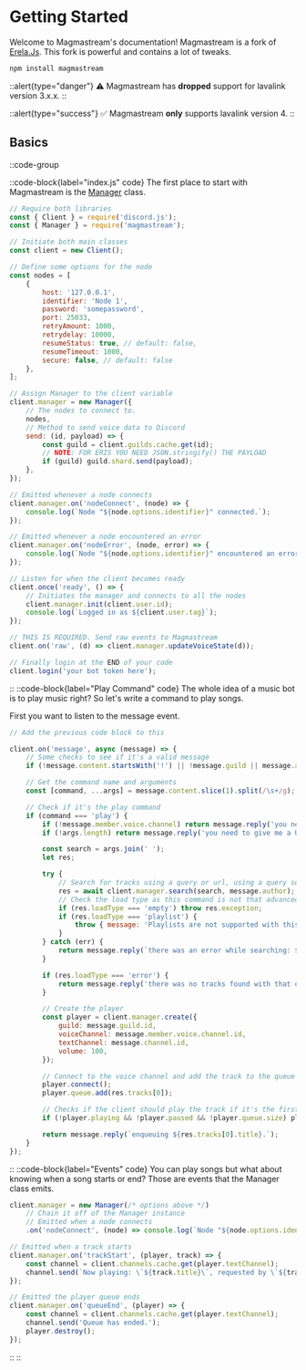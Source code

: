 # Getting Started

Welcome to Magmastream's documentation! Magmastream is a fork of [Erela.Js](https://github.com/MenuDocs/erela.js). This fork is powerful and contains a lot of tweaks.

```bash [npm]
npm install magmastream
```

::alert{type="danger"}
⚠️ Magmastream has **dropped** support for lavalink version 3.x.x.
::

::alert{type="success"}
✅ Magmastream **only** supports lavalink version 4.
::

## Basics

::code-group

::code-block{label="index.js" code}
The first place to start with Magmastream is the [Manager](../classes/manager#constructor) class.

```javascript
// Require both libraries
const { Client } = require('discord.js');
const { Manager } = require('magmastream');

// Initiate both main classes
const client = new Client();

// Define some options for the node
const nodes = [
	{
		host: '127.0.0.1',
		identifier: 'Node 1',
		password: 'somepassword',
		port: 25033,
		retryAmount: 1000,
		retrydelay: 10000,
		resumeStatus: true, // default: false,
		resumeTimeout: 1000,
		secure: false, // default: false
	},
];

// Assign Manager to the client variable
client.manager = new Manager({
	// The nodes to connect to.
	nodes,
	// Method to send voice data to Discord
	send: (id, payload) => {
		const guild = client.guilds.cache.get(id);
		// NOTE: FOR ERIS YOU NEED JSON.stringify() THE PAYLOAD
		if (guild) guild.shard.send(payload);
	},
});

// Emitted whenever a node connects
client.manager.on('nodeConnect', (node) => {
	console.log(`Node "${node.options.identifier}" connected.`);
});

// Emitted whenever a node encountered an error
client.manager.on('nodeError', (node, error) => {
	console.log(`Node "${node.options.identifier}" encountered an error: ${error.message}.`);
});

// Listen for when the client becomes ready
client.once('ready', () => {
	// Initiates the manager and connects to all the nodes
	client.manager.init(client.user.id);
	console.log(`Logged in as ${client.user.tag}`);
});

// THIS IS REQUIRED. Send raw events to Magmastream
client.on('raw', (d) => client.manager.updateVoiceState(d));

// Finally login at the END of your code
client.login('your bot token here');
```

::
::code-block{label="Play Command" code}
The whole idea of a music bot is to play music right? So let's write a command to play songs.

First you want to listen to the message event.

```javascript
// Add the previous code block to this

client.on('message', async (message) => {
	// Some checks to see if it's a valid message
	if (!message.content.startsWith('!') || !message.guild || message.author.bot) return;

	// Get the command name and arguments
	const [command, ...args] = message.content.slice(1).split(/\s+/g);

	// Check if it's the play command
	if (command === 'play') {
		if (!message.member.voice.channel) return message.reply('you need to join a voice channel.');
		if (!args.length) return message.reply('you need to give me a URL or a search term.');

		const search = args.join(' ');
		let res;

		try {
			// Search for tracks using a query or url, using a query searches youtube automatically and the track requester object
			res = await client.manager.search(search, message.author);
			// Check the load type as this command is not that advanced for basics
			if (res.loadType === 'empty') throw res.exception;
			if (res.loadType === 'playlist') {
				throw { message: 'Playlists are not supported with this command.' };
			}
		} catch (err) {
			return message.reply(`there was an error while searching: ${err.message}`);
		}

		if (res.loadType === 'error') {
			return message.reply('there was no tracks found with that query.');
		}

		// Create the player
		const player = client.manager.create({
			guild: message.guild.id,
			voiceChannel: message.member.voice.channel.id,
			textChannel: message.channel.id,
			volume: 100,
		});

		// Connect to the voice channel and add the track to the queue
		player.connect();
		player.queue.add(res.tracks[0]);

		// Checks if the client should play the track if it's the first one added
		if (!player.playing && !player.paused && !player.queue.size) player.play();

		return message.reply(`enqueuing ${res.tracks[0].title}.`);
	}
});
```

::
::code-block{label="Events" code}
You can play songs but what about knowing when a song starts or end? Those are events that the Manager class emits.

```javascript
client.manager = new Manager(/* options above */)
	// Chain it off of the Manager instance
	// Emitted when a node connects
	.on('nodeConnect', (node) => console.log(`Node "${node.options.identifier}" connected.`));

// Emitted when a track starts
client.manager.on('trackStart', (player, track) => {
	const channel = client.channels.cache.get(player.textChannel);
	channel.send(`Now playing: \`${track.title}\`, requested by \`${track.requester.username}\`.`);
});

// Emitted the player queue ends
client.manager.on('queueEnd', (player) => {
	const channel = client.channels.cache.get(player.textChannel);
	channel.send('Queue has ended.');
	player.destroy();
});
```

::
::
